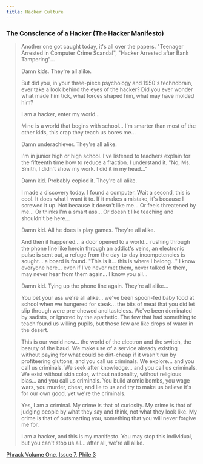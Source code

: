 ```yaml
---
title: Hacker Culture
---
```


### The Conscience of a Hacker (The Hacker Manifesto) ###

> Another one got caught today, it's all over the papers. "Teenager Arrested in
> Computer Crime Scandal", "Hacker Arrested after Bank Tampering"...
>
> Damn kids. They're all alike.
>
> But did you, in your three-piece psychology and 1950's technobrain, ever take a
> look behind the eyes of the hacker? Did you ever wonder what made him tick, what
> forces shaped him, what may have molded him?
>
> I am a hacker, enter my world...
>
> Mine is a world that begins with school... I'm smarter than most of the other
> kids, this crap they teach us bores me...
>
> Damn underachiever. They're all alike.
>
> I'm in junior high or high school. I've listened to teachers explain for the
> fifteenth time how to reduce a fraction. I understand it. "No, Ms. Smith, I
> didn't show my work. I did it in my head..."
>
> Damn kid. Probably copied it. They're all alike.
>
> I made a discovery today. I found a computer. Wait a second, this is cool. It
> does what I want it to. If it makes a mistake, it's because I screwed it up. Not
> because it doesn't like me... Or feels threatened by me... Or thinks I'm a smart
> ass... Or doesn't like teaching and shouldn't be here...
>
> Damn kid. All he does is play games. They're all alike.
>
> And then it happened... a door opened to a world... rushing through the phone
> line like heroin through an addict's veins, an electronic pulse is sent out, a
> refuge from the day-to-day incompetencies is sought... a board is found. "This
> is it... this is where I belong..." I know everyone here... even if I've never
> met them, never talked to them, may never hear from them again... I know you
> all...
>
> Damn kid. Tying up the phone line again. They're all alike...
>
> You bet your ass we're all alike... we've been spoon-fed baby food at school
> when we hungered for steak... the bits of meat that you did let slip through
> were pre-chewed and tasteless. We've been dominated by sadists, or ignored by
> the apathetic. The few that had something to teach found us willing pupils, but
> those few are like drops of water in the desert.
>
> This is our world now... the world of the electron and the switch, the beauty of
> the baud. We make use of a service already existing without paying for what
> could be dirt-cheap if it wasn't run by profiteering gluttons, and you call us
> criminals. We explore... and you call us criminals. We seek after knowledge...
> and you call us criminals. We exist without skin color, without nationality,
> without religious bias... and you call us criminals. You build atomic bombs, you
> wage wars, you murder, cheat, and lie to us and try to make us believe it's for
> our own good, yet we're the criminals.
>
> Yes, I am a criminal. My crime is that of curiosity. My crime is that of judging
> people by what they say and think, not what they look like. My crime is that of
> outsmarting you, something that you will never forgive me for.
>
> I am a hacker, and this is my manifesto. You may stop this individual, but you
> can't stop us all... after all, we're all alike.

[Phrack Volume One, Issue 7, Phile 3](http://phrack.org/issues/7/3.html)
